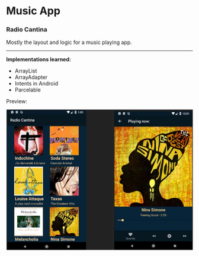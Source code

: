 # Music App
<h3>Radio Cantina</h3>
Mostly the layout and logic for a music playing app.<hr>
<strong>Implementations learned:</strong>
<ul>
<li>ArrayList</li>
<li>ArrayAdapter</li>
<li>Intents in Android</li>
<li>Parcelable</li>
</ul>
<p>Preview:
    
![preview](/images/radio_rantina_composite_.jpg)
    
